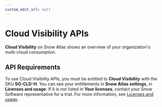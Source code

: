 ```yaml
---
custom_edit_url: null
---
```


# Cloud Visibility APIs

**Cloud Visibility** on Snow Atlas shows an overview of your organization's multi-cloud consumption.

## API Requirements
To use Cloud Visibility APIs, you must be entitled to **Cloud Visibility** with the SKU **SO-CLD-H**. You can see your entitlements in **Snow Atlas settings**, in **Licenses and usage**. If it is not listed in **Your licenses**, contact your Snow Software representative for a trial. For more information, see [Licenses and usage](https://docs.snowsoftware.com/snow-atlas/en/UUID-2d4ce22b-e2a9-b7b0-44b8-0ecc55c2959f.html).